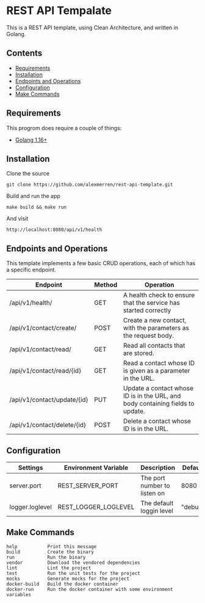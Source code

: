 # REST API Tempalate 

This is a REST API template, using Clean Architecture, and written in Golang. 

## Contents

 * [Requirements](#Requirements) 
 * [Installation](#Installation) 
 * [Endpoints and Operations](#Endpoints-and-Operations)
 * [Configuration](#Configuration) 
 * [Make Commands](#Make-Commands) 

## Requirements

This progrom does require a couple of things:

 * [Golang 1.16+](https://go.dev/dl/)

## Installation 

Clone the source 

`git clone https://github.com/alexmerren/rest-api-template.git`

Build and run the app

`make build && make run`

And visit

`http://localhost:8080/api/v1/health`

## Endpoints and Operations

This template implements a few basic CRUD operations, each of which has a specific endpoint.

| Endpoint                    | Method | Operation                                                                      |
| --------------------------- | ------ | ------------------------------------------------------------------------------ |
| /api/v1/health/             | GET    | A health check to ensure that the service has started correctly                |
| /api/v1/contact/create/     | POST   | Create a new contact, with the parameters as the request body.                 |
| /api/v1/contact/read/       | GET    | Read all contacts that are stored.                                             |
| /api/v1/contact/read/{id}   | GET    | Read a contact whose ID is given as a parameter in the URL.                    |
| /api/v1/contact/update/{id} | PUT    | Update a contact whose ID is in the URL, and body containing fields to update. |
| /api/v1/contact/delete/{id} | POST   | Delete a contact whose ID is in the URL.                                       |

## Configuration

| Settings          | Environment Variable   | Description                   | Default                |
| ----------------- | ---------------------- | ----------------------------- | ---------------------- |
| server.port       | REST\_SERVER\_PORT     | The port number to listen on  | 8080                   |
| logger.loglevel   | REST\_LOGGER\_LOGLEVEL | The default loggin level      | "debug"                |

## Make Commands

```
help           Print this message
build          Create the binary
run            Run the binary
vendor         Download the vendored dependencies
lint           Lint the project
test           Run the unit tests for the project
mocks          Generate mocks for the project
docker-build   Build the docker container
docker-run     Run the docker container with some environment variables
```
